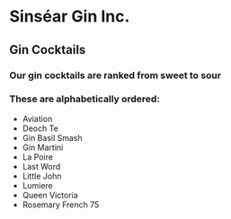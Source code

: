 # Sinséar Gin Inc.

## Gin Cocktails

### Our gin cocktails are ranked from sweet to sour

### These are alphabetically ordered:
* Aviation
* Deoch Te
* Gin Basil Smash
* Gin Martini
* La Poire
* Last Word
* Little John
* Lumiere
* Queen Victoria
* Rosemary French 75

